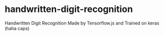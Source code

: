 # handwritten-digit-recognition
Handwritten Digit Recognition Made by Tensorflow.js and Trained on keras (haha caps)

